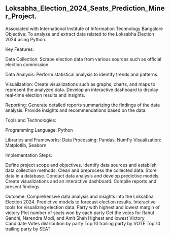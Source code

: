 ## Loksabha_Election_2024_Seats_Prediction_Miner_Project.

Associated with International Institute of Information Technology Bangalore
Objective: To analyze and extract data related to the Loksabha Election 2024 using Python.

Key Features:

Data Collection:
Scrape election data from various sources such as official election commission.

Data Analysis:
Perform statistical analysis to identify trends and patterns.

Visualization:
Create visualizations such as graphs, charts, and maps to represent the analyzed data.
Develop an interactive dashboard to display real-time election results and insights.

Reporting:
Generate detailed reports summarizing the findings of the data analysis.
Provide insights and recommendations based on the data.

Tools and Technologies:

Programming Language: Python

Libraries and Frameworks:
Data Processing: Pandas, NumPy
Visualization: Matplotlib, Seaborn

Implementation Steps:

Define project scope and objectives.
Identify data sources and establish data collection methods.
Clean and preprocess the collected data.
Store data in a database.
Conduct data analysis and develop predictive models.
Create visualizations and an interactive dashboard.
Compile reports and present findings.

Outcome:
Comprehensive data analysis and insights into the Loksabha Election 2024.
Predictive models to forecast election results.
Interactive tools for visualizing election data.
Party with highest and lowest margin of victory
Plot number of seats won by each party
Get the votes for Rahul Gandhi, Narendra Modi, and Amit Shah
Highest and lowest Victory Candidate
Votes distribution by party
Top 10 trailing party by VOTE
Top 10 trailing party by SEAT
